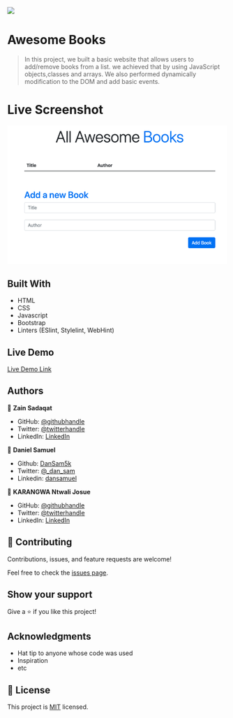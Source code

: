![](https://img.shields.io/badge/Microverse-blueviolet)

# Awesome Books

> In this project, we built a basic website that allows users to add/remove books from a list. we achieved that by using JavaScript objects,classes and arrays. We also performed dynamically modification to the DOM and add basic events.

# Live Screenshot 

![screenshot](./app_screenshot.png)

## Built With

- HTML
- CSS
- Javascript
- Bootstrap
- Linters (ESlint, Stylelint, WebHint)

## Live Demo

[Live Demo Link](https://dansam5k.github.io/Awesome-Books/)

## Authors

👤 **Zain Sadaqat**

- GitHub: [@githubhandle](https://github.com/githubhandle)
- Twitter: [@twitterhandle](https://twitter.com/twitterhandle)
- LinkedIn: [LinkedIn](https://linkedin.com/in/linkedinhandle)

👤 **Daniel Samuel**

- Github: [DanSam5k](https://github.com/DanSam5k)
- Twitter: [@_dan_sam](https://twitter.com/_dan_sam)
- Linkedin: [dansamuel](https://www.linkedin.com/in/dansamuel/)

👤 **KARANGWA Ntwali Josue**

- GitHub: [@githubhandle](https://github.com/Ntwali-Josue)
- Twitter: [@twitterhandle](https://twitter.com/JosueNtwali)
- LinkedIn: [LinkedIn](https://linkedin.com/in/karangwa)

## 🤝 Contributing

Contributions, issues, and feature requests are welcome!

Feel free to check the [issues page](https://github.com/DanSam5K/Awesome-Books/issues).

## Show your support

Give a ⭐️ if you like this project!

## Acknowledgments

- Hat tip to anyone whose code was used
- Inspiration
- etc

## 📝 License

This project is [MIT](https://docs.github.com/en/github/creating-cloning-and-archiving-repositories/licensing-a-repository) licensed.
